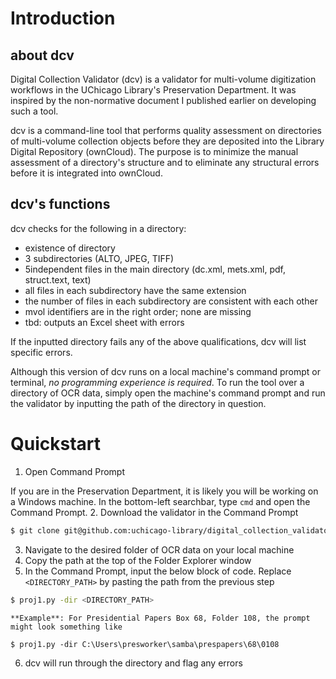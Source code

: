 # Introduction

## about dcv
Digital Collection Validator (dcv) is a validator for multi-volume digitization workflows in the UChicago Library's Preservation Department. It was inspired by the non-normative document I published earlier on developing such a tool.

dcv is a command-line tool that performs quality assessment on directories of multi-volume collection objects before they are deposited into the Library Digital Repository (ownCloud). The purpose is to minimize the manual assessment of a directory's structure and to eliminate any structural errors before it is integrated into ownCloud.

## dcv's functions
dcv checks for the following in a directory:

- existence of directory
- 3 subdirectories (ALTO, JPEG, TIFF)
- 5independent files in the main directory (dc.xml, mets.xml, pdf, struct.text, text)
- all files in each subdirectory have the same extension
- the number of files in each subdirectory are consistent with each other
- mvol identifiers are in the right order; none are missing
- tbd: outputs an Excel sheet with errors

If the inputted directory fails any of the above qualifications, dcv will list specific errors.

Although this version of dcv runs on a local machine's command prompt or terminal, *no programming experience is required*. To run the tool over a directory of OCR data, simply open the machine's command prompt and run the validator by inputting the path of the directory in question.

# Quickstart

1. Open Command Prompt
  
  If you are in the Preservation Department, it is likely you will be working on a Windows machine. In the bottom-left searchbar, type `cmd` and open the Command Prompt.
2. Download the validator in the Command Prompt
```bash
$ git clone git@github.com:uchicago-library/digital_collection_validators
```
3. Navigate to the desired folder of OCR data on your local machine
4. Copy the path at the top of the Folder Explorer window
5. In the Command Prompt, input the below block of code. Replace `<DIRECTORY_PATH>` by pasting the path from the previous step
```bash
$ proj1.py -dir <DIRECTORY_PATH>
```
    
    **Example**: For Presidential Papers Box 68, Folder 108, the prompt might look something like
```
$ proj1.py -dir C:\Users\presworker\samba\prespapers\68\0108
```
6. dcv will run through the directory and flag any errors
